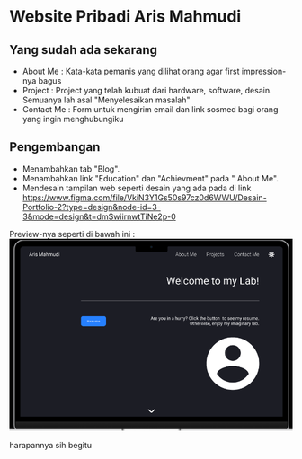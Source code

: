 # Website Pribadi Aris Mahmudi

## Yang sudah ada sekarang
- About Me : Kata-kata pemanis yang dilihat orang agar first impression-nya bagus
- Project : Project yang telah kubuat dari hardware, software, desain. Semuanya lah asal "Menyelesaikan masalah"
- Contact Me : Form untuk mengirim email dan link sosmed bagi orang yang ingin menghubungiku

## Pengembangan
- Menambahkan tab "Blog".
- Menambahkan link "Education" dan "Achievment" pada " About Me".
- Mendesain tampilan web seperti desain yang ada pada di link https://www.figma.com/file/VkiN3Y1Gs50s97cz0d6WWU/Desain-Portfolio-2?type=design&node-id=3-3&mode=design&t=dmSwiirnwtTiNe2p-0

Preview-nya seperti di bawah ini : 
![preview img](/preview.png)

harapannya sih begitu
